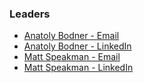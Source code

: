 ### Leaders

* [Anatoly Bodner - Email](mailto:anatoly.bodner@owasp.org)
* [Anatoly Bodner - LinkedIn](https://www.linkedin.com/in/abodner)
* [Matt Speakman - Email](mailto:matt.speakman@owasp.org)
* [Matt Speakman - LinkedIn](https://www.linkedin.com/in/mcspeakman)

